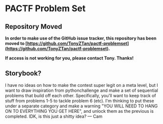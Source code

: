 # PACTF Problem Set

## **Repository Moved**

**In order to make use of the GitHub issue tracker, this repository has been moved to [https://github.com/TonyZTan/pactf-problemset](https://github.com/TonyZTan/pactf-problemset).**

**If access is not working for you, please contact Tony. Thanks!**

## Storybook?

I have no ideas on how to make the contest super legit on a meta level, but I want to draw inspiration from pythonchallenge and make a set of sequential problems that build off each other. Specifically, you'll want to keep track of stuff from problems 1-5 to tackle problem 6 (etc). I'm thinking to put these under a separate category and make a warning "YOU WILL NEED TO HANG ON TO EVERYTHING YOU GET HERE", and unlock them as the previous is completed. IDK, is this just a shitty idea? — Cam
